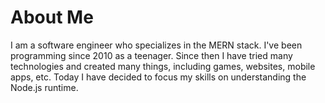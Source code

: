 # About Me 

I am a software engineer who specializes in the MERN stack. I've been programming since 2010 as a teenager. Since then I have tried many technologies and created many things, including games, websites, mobile apps, etc. Today I have decided to focus my skills on understanding the Node.js runtime.
